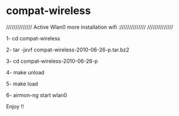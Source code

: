 # compat-wireless
//////////////
Active Wlan0 more installation wifi ://////////////
//////////////

1- cd compat-wireless

2- tar -jxvf compat-wireless-2010-06-26-p.tar.bz2

3- cd compat-wireless-2010-06-26-p

4- make unload

5- make load

6- airmon-ng start wlan0

Enjoy !!
